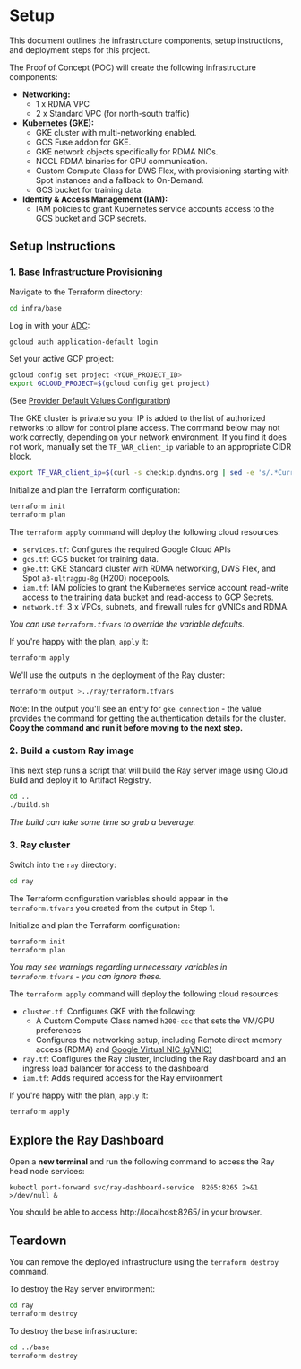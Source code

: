 # Setup

This document outlines the infrastructure components, setup instructions, and
deployment steps for this project.

The Proof of Concept (POC) will create the following infrastructure components:

- **Networking:**
  - 1 x RDMA VPC
  - 2 x Standard VPC (for north-south traffic)
- **Kubernetes (GKE):**
  - GKE cluster with multi-networking enabled.
  - GCS Fuse addon for GKE.
  - GKE network objects specifically for RDMA NICs.
  - NCCL RDMA binaries for GPU communication.
  - Custom Compute Class for DWS Flex, with provisioning starting with Spot
    instances and a fallback to On-Demand.
  - GCS bucket for training data.
- **Identity & Access Management (IAM):**
  - IAM policies to grant Kubernetes service accounts access to the GCS bucket
    and GCP secrets.

## Setup Instructions

### 1. Base Infrastructure Provisioning

Navigate to the Terraform directory:

```bash
cd infra/base
```

Log in with your
[ADC](https://cloud.google.com/docs/authentication/provide-credentials-adc):

```sh
gcloud auth application-default login
```

Set your active GCP project:

```sh
gcloud config set project <YOUR_PROJECT_ID>
export GCLOUD_PROJECT=$(gcloud config get project)
```

(See
[Provider Default Values Configuration](https://registry.terraform.io/providers/hashicorp/google/latest/docs/guides/provider_reference#provider-default-values-configuration))

The GKE cluster is private so your IP is added to the list of authorized
networks to allow for control plane access. The command below may not work
correctly, depending on your network environment. If you find it does not work,
manually set the `TF_VAR_client_ip` variable to an appropriate CIDR block.

```sh
export TF_VAR_client_ip=$(curl -s checkip.dyndns.org | sed -e 's/.*Current IP Address: //' -e 's/<.*$//')/32
```

Initialize and plan the Terraform configuration:

```sh
terraform init
terraform plan
```

The `terraform apply` command will deploy the following cloud resources:

- `services.tf`: Configures the required Google Cloud APIs
- `gcs.tf`: GCS bucket for training data.
- `gke.tf`: GKE Standard cluster with RDMA networking, DWS Flex, and Spot
  `a3-ultragpu-8g` (H200) nodepools.
- `iam.tf`: IAM policies to grant the Kubernetes service account read-write
  access to the training data bucket and read-access to GCP Secrets.
- `network.tf`: 3 x VPCs, subnets, and firewall rules for gVNICs and RDMA.

_You can use `terraform.tfvars` to override the variable defaults._

If you're happy with the plan, `apply` it:

```sh
terraform apply
```

We'll use the outputs in the deployment of the Ray cluster:

```sh
terraform output >../ray/terraform.tfvars
```

Note: In the output you'll see an entry for `gke connection` - the value
provides the command for getting the authentication details for the cluster.
**Copy the command and run it before moving to the next step.**

### 2. Build a custom Ray image

This next step runs a script that will build the Ray server image using Cloud
Build and deploy it to Artifact Registry.

```sh
cd ..
./build.sh
```

_The build can take some time so grab a beverage._

### 3. Ray cluster

Switch into the `ray` directory:

```sh
cd ray
```

The Terraform configuration variables should appear in the `terraform.tfvars`
you created from the output in Step 1.

Initialize and plan the Terraform configuration:

```sh
terraform init
terraform plan
```

_You may see warnings regarding unnecessary variables in `terraform.tfvars` -
you can ignore these._

The `terraform apply` command will deploy the following cloud resources:

- `cluster.tf`: Configures GKE with the following:
  - A Custom Compute Class named `h200-ccc` that sets the VM/GPU preferences
  - Configures the networking setup, including Remote direct memory access
    (RDMA) and
    [Google Virtual NIC (gVNIC)](https://cloud.google.com/kubernetes-engine/docs/how-to/using-gvnic)
- `ray.tf`: Configures the Ray cluster, including the Ray dashboard and an
  ingress load balancer for access to the dashboard
- `iam.tf`: Adds required access for the Ray environment

If you're happy with the plan, `apply` it:

```sh
terraform apply
```

## Explore the Ray Dashboard

Open a **new terminal** and run the following command to access the Ray head
node services:

```
kubectl port-forward svc/ray-dashboard-service  8265:8265 2>&1 >/dev/null &
```

You should be able to access http://localhost:8265/ in your browser.

## Teardown

You can remove the deployed infrastructure using the `terraform destroy` command.

To destroy the Ray server environment:

```sh
cd ray
terraform destroy
```

To destroy the base infrastructure:

```sh
cd ../base
terraform destroy
```
